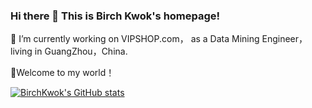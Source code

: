### Hi there 👋  This is Birch Kwok's homepage!


<!--
**BirchKwok/BirchKwok** is a ✨ _special_ ✨ repository because its `README.md` (this file) appears on your GitHub profile.

Here are some ideas to get you started:



-->

🔭 I’m currently working on VIPSHOP.com， as a Data Mining Engineer，living in GuangZhou，China.

👏Welcome to my world！

[![BirchKwok's GitHub stats](https://github-readme-stats.vercel.app/api?username=BirchKwok&count_private=true&show_icons=true&theme=vue)](https://github.com/BirchKwok/github-readme-stats)
